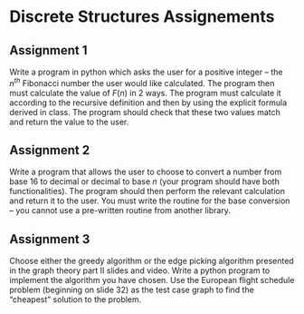# Discrete Structures Assignements

## Assignment 1

Write a program in python which asks the user for a positive integer – the $n^{th}$ Fibonacci number the user would like calculated. The program then must calculate the value of $F(n)$ in 2 ways. The program must calculate it according to the recursive definition and then by using the explicit formula derived in class. The program should check that these two values match and return the value to the user.

## Assignment 2

Write a program that allows the user to choose to convert a number from $\text{base }16$ to decimal or decimal to $\text{base }n$ (your program should have both functionalities). The program should then perform the relevant calculation and return it to the user. You must write the routine for the base conversion – you cannot use a pre-written routine from another library.

## Assignment 3

Choose either the greedy algorithm or the edge picking algorithm presented in the graph theory part II slides and video. Write a python program to implement the algorithm you have chosen. Use the European flight schedule problem (beginning on slide 32) as the test case graph to find the “cheapest” solution to the problem.
